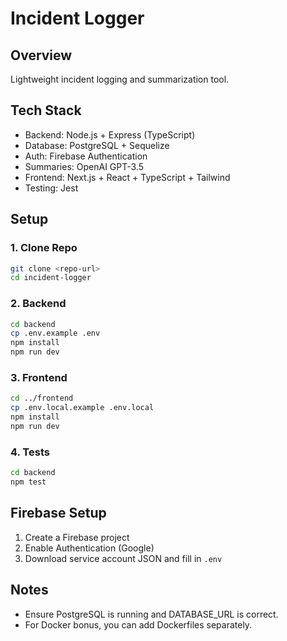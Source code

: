 # Incident Logger

## Overview
Lightweight incident logging and summarization tool.

## Tech Stack
- Backend: Node.js + Express (TypeScript)
- Database: PostgreSQL + Sequelize
- Auth: Firebase Authentication
- Summaries: OpenAI GPT-3.5
- Frontend: Next.js + React + TypeScript + Tailwind
- Testing: Jest

## Setup

### 1. Clone Repo
```bash
git clone <repo-url>
cd incident-logger
```

### 2. Backend
```bash
cd backend
cp .env.example .env
npm install
npm run dev
```

### 3. Frontend
```bash
cd ../frontend
cp .env.local.example .env.local
npm install
npm run dev
```

### 4. Tests
```bash
cd backend
npm test
```

## Firebase Setup
1. Create a Firebase project
2. Enable Authentication (Google)
3. Download service account JSON and fill in `.env`

## Notes
- Ensure PostgreSQL is running and DATABASE_URL is correct.
- For Docker bonus, you can add Dockerfiles separately.
